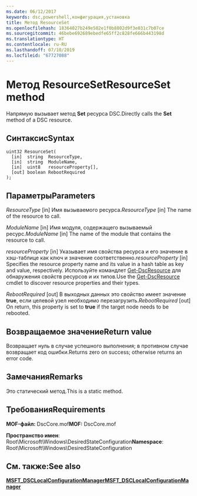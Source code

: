 ```yaml
---
ms.date: 06/12/2017
keywords: dsc,powershell,конфигурация,установка
title: Метод ResourceSet
ms.openlocfilehash: 18364027b249e502e1f0b8802d9f3e031c7b07ce
ms.sourcegitcommit: 46bebe692689ebedfe65ff2c828fe666b443198d
ms.translationtype: HT
ms.contentlocale: ru-RU
ms.lasthandoff: 07/10/2019
ms.locfileid: "67727088"
---
```

# <a name="resourceset-method"></a><span data-ttu-id="88de7-103">Метод ResourceSet</span><span class="sxs-lookup"><span data-stu-id="88de7-103">ResourceSet method</span></span>

<span data-ttu-id="88de7-104">Напрямую вызывает метод **Set** ресурса DSC.</span><span class="sxs-lookup"><span data-stu-id="88de7-104">Directly calls the **Set** method of a DSC resource.</span></span>

## <a name="syntax"></a><span data-ttu-id="88de7-105">Синтаксис</span><span class="sxs-lookup"><span data-stu-id="88de7-105">Syntax</span></span>

```mof
uint32 ResourceSet(
  [in]  string  ResourceType,
  [in]  string  ModuleName,
  [in]  uint8   resourceProperty[],
  [out] boolean RebootRequired
);
```

## <a name="parameters"></a><span data-ttu-id="88de7-106">Параметры</span><span class="sxs-lookup"><span data-stu-id="88de7-106">Parameters</span></span>

<span data-ttu-id="88de7-107">*ResourceType* \[in\] Имя вызываемого ресурса.</span><span class="sxs-lookup"><span data-stu-id="88de7-107">*ResourceType* \[in\] The name of the resource to call.</span></span>

<span data-ttu-id="88de7-108">*ModuleName* \[in\] Имя модуля, содержащего вызываемый ресурс.</span><span class="sxs-lookup"><span data-stu-id="88de7-108">*ModuleName* \[in\] The name of the module that contains the resource to call.</span></span>

<span data-ttu-id="88de7-109">*resourceProperty* \[in\] Указывает имя свойства ресурса и его значение в хэш-таблице как ключ и значение соответственно.</span><span class="sxs-lookup"><span data-stu-id="88de7-109">*resourceProperty* \[in\] Specifies the resource property name and its value in a hash table as key and value, respectively.</span></span> <span data-ttu-id="88de7-110">Используйте командлет [Get-DscResource](/powershell/module/PSDesiredStateConfiguration/Get-DscResource) для обнаружения свойств ресурсов и их типов.</span><span class="sxs-lookup"><span data-stu-id="88de7-110">Use the [Get-DscResource](/powershell/module/PSDesiredStateConfiguration/Get-DscResource) cmdlet to discover resource properties and their types.</span></span>

<span data-ttu-id="88de7-111">*RebootRequired* \[out\] В выходных данных это свойство имеет значение **true**, если целевой узел необходимо перезагрузить.</span><span class="sxs-lookup"><span data-stu-id="88de7-111">*RebootRequired* \[out\] On return, this property is set to **true** if the target node needs to be rebooted.</span></span>

## <a name="return-value"></a><span data-ttu-id="88de7-112">Возвращаемое значение</span><span class="sxs-lookup"><span data-stu-id="88de7-112">Return value</span></span>

<span data-ttu-id="88de7-113">Возвращает нуль в случае успешного выполнения; в противном случае возвращает код ошибки.</span><span class="sxs-lookup"><span data-stu-id="88de7-113">Returns zero on success; otherwise returns an error code.</span></span>

## <a name="remarks"></a><span data-ttu-id="88de7-114">Замечания</span><span class="sxs-lookup"><span data-stu-id="88de7-114">Remarks</span></span>

<span data-ttu-id="88de7-115">Это статический метод.</span><span class="sxs-lookup"><span data-stu-id="88de7-115">This is a static method.</span></span>

## <a name="requirements"></a><span data-ttu-id="88de7-116">Требования</span><span class="sxs-lookup"><span data-stu-id="88de7-116">Requirements</span></span>

<span data-ttu-id="88de7-117">**MOF-файл:** DscCore.mof</span><span class="sxs-lookup"><span data-stu-id="88de7-117">**MOF:** DscCore.mof</span></span>

<span data-ttu-id="88de7-118">**Пространство имен**: Root\Microsoft\Windows\DesiredStateConfiguration</span><span class="sxs-lookup"><span data-stu-id="88de7-118">**Namespace**: Root\Microsoft\Windows\DesiredStateConfiguration</span></span>

## <a name="see-also"></a><span data-ttu-id="88de7-119">См. также:</span><span class="sxs-lookup"><span data-stu-id="88de7-119">See also</span></span>

[<span data-ttu-id="88de7-120">**MSFT_DSCLocalConfigurationManager**</span><span class="sxs-lookup"><span data-stu-id="88de7-120">**MSFT_DSCLocalConfigurationManager**</span></span>](msft-dsclocalconfigurationmanager.md)

